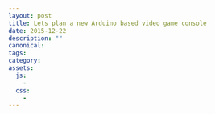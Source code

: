 ```yaml
---
layout: post
title: Lets plan a new Arduino based video game console
date: 2015-12-22
description: ""
canonical: 
tags: 
category: 
assets:
  js:
    - 
  css:
    - 
---
```



